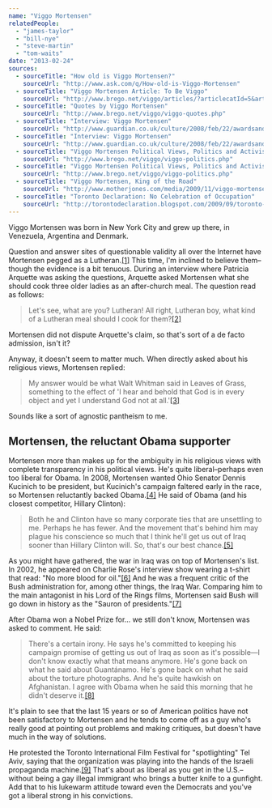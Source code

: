```yaml
---
name: "Viggo Mortensen"
relatedPeople:
  - "james-taylor"
  - "bill-nye"
  - "steve-martin"
  - "tom-waits"
date: "2013-02-24"
sources:
  - sourceTitle: "How old is Viggo Mortensen?"
    sourceUrl: "http://www.ask.com/q/How-old-is-Viggo-Mortensen"
  - sourceTitle: "Viggo Mortensen Article: To Be Viggo"
    sourceUrl: "http://www.brego.net/viggo/articles/?articlecatId=5&articleId=14"
  - sourceTitle: "Quotes by Viggo Mortensen"
    sourceUrl: "http://www.brego.net/viggo/viggo-quotes.php"
  - sourceTitle: "Interview: Viggo Mortensen"
    sourceUrl: "http://www.guardian.co.uk/culture/2008/feb/22/awardsandprizes"
  - sourceTitle: "Interview: Viggo Mortensen"
    sourceUrl: "http://www.guardian.co.uk/culture/2008/feb/22/awardsandprizes"
  - sourceTitle: "Viggo Mortensen Political Views, Politics and Activism"
    sourceUrl: "http://www.brego.net/viggo/viggo-politics.php"
  - sourceTitle: "Viggo Mortensen Political Views, Politics and Activism"
    sourceUrl: "http://www.brego.net/viggo/viggo-politics.php"
  - sourceTitle: "Viggo Mortensen, King of the Road"
    sourceUrl: "http://www.motherjones.com/media/2009/11/viggo-mortensen-king-road-aragorn"
  - sourceTitle: "Toronto Declaration: No Celebration of Occupation"
    sourceUrl: "http://torontodeclaration.blogspot.com/2009/09/toronto-declaration-no-celebration-of.html"
---
```


Viggo Mortensen was born in New York City and grew up there, in Venezuela, Argentina and Denmark.

Question and answer sites of questionable validity all over the Internet have Mortensen pegged as a Lutheran.<a class="source-citation" href="http://www.ask.com/q/How-old-is-Viggo-Mortensen" title="How old is Viggo Mortensen?">[1]</a> This time, I'm inclined to believe them–though the evidence is a bit tenuous. During an interview where Patricia Arquette was asking the questions, Arquette asked Mortensen what she should cook three older ladies as an after-church meal. The question read as follows:

>Let's see, what are you? Lutheran! All right, Lutheran boy, what kind of a Lutheran meal should I cook for them?<a class="source-citation" href="http://www.brego.net/viggo/articles/?articlecatId=5&articleId=14" title="Viggo Mortensen Article: To Be Viggo">[2]</a>

Mortensen did not dispute Arquette's claim, so that's sort of a de facto admission, isn't it?

Anyway, it doesn't seem to matter much. When directly asked about his religious views, Mortensen replied:

>My answer would be what Walt Whitman said in Leaves of Grass, something to the effect of 'I hear and behold that God is in every object and yet I understand God not at all.'<a class="source-citation" href="http://www.brego.net/viggo/viggo-quotes.php" title="Quotes by Viggo Mortensen">[3]</a>

Sounds like a sort of agnostic pantheism to me.


## Mortensen, the reluctant Obama supporter

Mortensen more than makes up for the ambiguity in his religious views with complete transparency in his political views. He's quite liberal–perhaps even too liberal for Obama. In 2008, Mortensen wanted Ohio Senator Dennis Kucinich to be president, but Kucinich's campaign faltered early in the race, so Mortensen reluctantly backed Obama.<a class="source-citation" href="http://www.guardian.co.uk/culture/2008/feb/22/awardsandprizes" title="Interview: Viggo Mortensen">[4]</a> He said of Obama (and his closest competitor, Hillary Clinton):

>Both he and Clinton have so many corporate ties that are unsettling to me. Perhaps he has fewer. And the movement that's behind him may plague his conscience so much that I think he'll get us out of Iraq sooner than Hillary Clinton will. So, that's our best chance.<a class="source-citation" href="http://www.guardian.co.uk/culture/2008/feb/22/awardsandprizes" title="Interview: Viggo Mortensen">[5]</a>

As you might have gathered, the war in Iraq was on top of Mortensen's list. In 2002, he appeared on Charlie Rose's interview show wearing a t-shirt that read: "No more blood for oil."<a class="source-citation" href="http://www.brego.net/viggo/viggo-politics.php" title="Viggo Mortensen Political Views, Politics and Activism">[6]</a> And he was a frequent critic of the Bush administration for, among other things, the Iraq War. Comparing him to the main antagonist in his Lord of the Rings films, Mortensen said Bush will go down in history as the "Sauron of presidents."<a class="source-citation" href="http://www.brego.net/viggo/viggo-politics.php" title="Viggo Mortensen Political Views, Politics and Activism">[7]</a>

After Obama won a Nobel Prize for… we still don't know, Mortensen was asked to comment. He said:

>There's a certain irony. He says he's committed to keeping his campaign promise of getting us out of Iraq as soon as it's possible—I don't know exactly what that means anymore. He's gone back on what he said about Guantánamo. He's gone back on what he said about the torture photographs. And he's quite hawkish on Afghanistan. I agree with Obama when he said this morning that he didn't deserve it.<a class="source-citation" href="http://www.motherjones.com/media/2009/11/viggo-mortensen-king-road-aragorn" title="Viggo Mortensen, King of the Road">[8]</a>

It's plain to see that the last 15 years or so of American politics have not been satisfactory to Mortensen and he tends to come off as a guy who's really good at pointing out problems and making critiques, but doesn't have much in the way of solutions.

He protested the Toronto International Film Festival for "spotlighting" Tel Aviv, saying that the organization was playing into the hands of the Israeli propaganda machine.<a class="source-citation" href="http://torontodeclaration.blogspot.com/2009/09/toronto-declaration-no-celebration-of.html" title="Toronto Declaration: No Celebration of Occupation">[9]</a> That's about as liberal as you get in the U.S.–without being a gay illegal immigrant who brings a butter knife to a gunfight. Add that to his lukewarm attitude toward even the Democrats and you've got a liberal strong in his convictions.